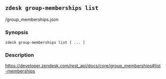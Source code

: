 ## `zdesk group-memberships list`

/group_memberships.json

### Synopsis

    zdesk group-memberships list [ ... ]

### Description

https://developer.zendesk.com/rest_api/docs/core/group_memberships#list-memberships

